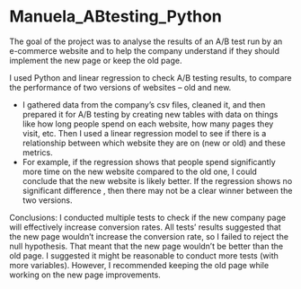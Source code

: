 # Manuela_ABtesting_Python

The goal of the project was to analyse the results of an A/B test run by an e-commerce website 
and to help the company understand if they should implement the new page or keep the old page. 

I used Python and  linear regression to check A/B testing results, to compare the performance of two versions of websites – old and new. 
-	I gathered data from the company’s csv files, cleaned it, and then prepared it for A/B testing by creating new tables
    with data on things like how long people spend on each website, how many pages they visit, etc. 
	Then I used a linear regression model to see if there is a relationship between which website they are on (new or old) 
	and these metrics.
-	For example, if the regression shows that people spend significantly more time on the new website compared to the old one,
    I could conclude that the new website is likely better. If the regression shows no significant difference , 
	then there may not be a clear winner between the two versions. 

 
Conclusions: I conducted multiple tests to check if the new company page will effectively increase conversion rates. 
All tests’ results suggested that the new page wouldn’t increase the conversion rate, so I failed to reject the null hypothesis.
That meant that the new page wouldn’t be better than the old page. 
I suggested it might be reasonable to conduct more tests (with more variables). 
However, I recommended keeping the old page while working on the new page improvements.
